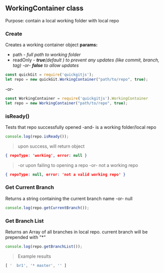 ## WorkingContainer class
Purpose: contain a local working folder with local repo

### Create
Creates a working container object
**params:**

* path - *full path to working folder*
* readOnly - ***true**(default
) to prevent any updates (like commit, branch, tag) -or- **false** to allow updates*
```javascript
const quickGit = require('quickgitjs');
let repo = new quickGit.WorkingContainer("path/to/repo", true);
```
-or-
```javascript
const WorkingContainer = require('quickgitjs').WorkingContainer
let repo = new WorkingContainer("path/to/repo", true);
```

### isReady()
Tests that repo successfully opened -and- is a working folder/local repo

```javascript
console.log(repo.isReady());
```
  >upon success, will return object
  ```json
  { repoType: 'working', error: null }
  ```

>-or upon failing to opening a repo -or- not a working repo
```json
{ repoType: null, error: 'not a valid working repo' }
```


### Get Current Branch
Returns a string containing the current branch name -or- null
```javascript
console.log(repo.getCurrentBranch());
```

### Get Branch List
Returns an Array of all branches in local repo. current branch will be prepended with "*"
```javascript
console.log(repo.getBranchList());
```
>Example results
```javascript
[ '  br1', '* master', '' ]
```